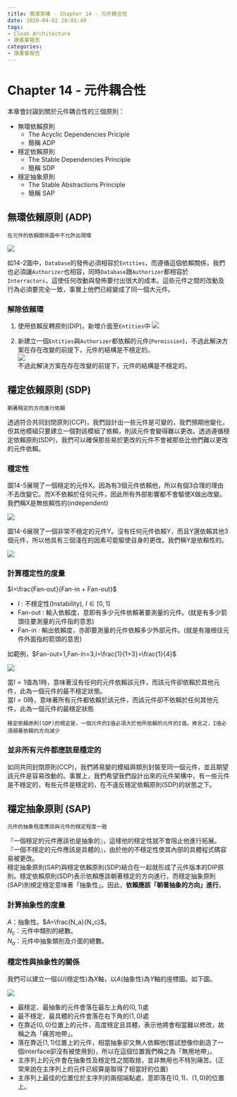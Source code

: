 ```yaml
---
title: 簡潔架構 - Chapter 14 - 元件耦合性
date: 2020-04-02 20:01:49
tags:
- Clean Architecture
- 讀書會報告
categories: 
- 讀書會報告
---
```

# Chapter 14 - 元件耦合性

本章會討論到關於元件耦合性的三個原則：

- 無環依賴原則
  - The Acyclic Dependencies Priciple
  - 簡稱 ADP
- 穩定依賴原則
  -  The Stable Dependencies Principle
  - 簡稱 SDP
- 穩定抽象原則
  - The Stable Abstractions Principle
  - 簡稱 SAP

## 無環依賴原則 (ADP)

    在元件的依賴關係圖中不允許出現環

![](14-2.png)

如14-2圖中，`Database`的發佈必須相容於`Entities`，而遵循這個依賴關係，我們也必須讓`Authorizer`也相容，同時`Database`跟`Authorizer`都相容於`Interractors`，這使任何改動與發佈要付出很大的成本。這些元件之間的改動及行為必須要完全一致，事實上他們已經變成了同一個大元件。

### 解除依賴環

1. 使用依賴反轉原則(DIP)，新增介面至`Entities`中
![](14-3.png)

2. 新建立一個`Entities`與`Authorizer`都依賴的元件(`Permission`)，不過此解決方案在存在改變的前提下，元件的結構是不穩定的。<br />
   ![](14-4.png)<br />
   不過此解決方案在存在改變的前提下，元件的結構是不穩定的。

## 穩定依賴原則 (SDP)

    朝著穩定的方向進行依賴

透過符合共同封閉原則(CCP)，我們設計出一些元件是可變的，我們預期他變化，但其他模組只要建立一個對該模組了依賴，則該元件會變得難以更改。透過遵循穩定依賴原則(SDP)，我們可以確保那些易於更改的元件不會被那些比他們難以更改的元件依賴。

### 穩定性

圖14-5展現了一個穩定的元件X。因為有3個元件依賴他，所以有個3合理的理由不去改變它。而X不依賴於任何元件，因此所有外部影響都不會驅使X做出改變。我們稱X是無依賴性的(independent)<br/>

![](14-5.png)<br/>

圖14-6展現了一個非常不穩定的元件Y。沒有任何元件依賴Y，而且Y還依賴其他3個元件，所以他具有三個淺在的因素可能驅使自身的更改。我們稱Y是依賴性的。<br/>

![](14-6.png)<br/>

### 計算穩定性的度量

$I=\frac{Fan-out}{Fan-in + Fan-out}$ <br/>

- $I$ : 不穩定性(Instability), $I\in[0,1]$
- Fan-out : 輸入依賴度，意即有多少元件依賴著要測量的元件。(就是有多少箭頭往要測量的元件指的意思)
- Fan-in : 輸出依賴度，亦即要測量的元件依賴多少外部元件。(就是有幾根往元件外面指的箭頭的意思)
  
如範例，$Fan-out=1,Fan-in=3,I=\frac{1}{1+3}=\frac{1}{4}$ <br/>

![](14-7.png) <br/>

當$I=1$值為1時，意味著沒有任何的元件依賴該元件，而該元件卻依賴於其他元件，此為一個元件的最不穩定狀態。<br/>
當$I=0$時，意味著所有元件都依賴於該元件，而該元件卻不依賴於任何其他元件，此為一個元件的最穩定狀態<br/>

    穩定依賴原則(SDP)的規定是，一個元件的I值必須大於他所依賴的元件的I值。換言之，I值必須順著依賴的方向減少

### 並非所有元件都應該是穩定的

如同共同封閉原則(CCP)，我們將易變的模組與類別封裝至同一個元件，並且期望該元件是容易改動的。事實上，我們希望我們設計出來的元件架構中，有一些元件是不穩定的，有些元件是穩定的，在不違反穩定依賴原則(SDP)的狀態之下。

## 穩定抽象原則 (SAP)

    元件的抽象程度應該與元件的穩定程度一致

『一個穩定的元件應該也是抽象的』，這樣他的穩定性就不會阻止他進行拓展。<br/>
『一個不穩定的元件應該是具體的』，由於他的不穩定性使其內部的具體程式碼容易被更改。<br/>
穩定抽象原則(SAP)與穩定依賴原則(SDP)結合在一起就形成了元件版本的DIP原則。穩定依賴原則(SDP)表示依賴應該朝著穩定的方向進行，而穩定抽象原則(SAP)則規定穩定意味著「抽象性」。因此，**依賴應該「朝著抽象的方向」進行**。

### 計算抽象性的度量

$A$：抽象性。$A=\frac{N_a}{N_c}$。<br/>
$N_c$：元件中類別的總數。<br/>
$N_a$：元件中抽象類別及介面的總數。<br/>

### 穩定性與抽象性的關係

我們可以建立一個以$I$(穩定性)為$X$軸，以$A$(抽象性)為$Y$軸的座標圖。如下圖。

![](resource/14-13.png)<br/>

* 最穩定、最抽象的元件會落在最左上角的$(0,1)$處
* 最不穩定、最具體的元件會落在右下角的$(1,0)$處
* 在靠近$(0,0)$位置上的元件，高度穩定且具體，表示他將會相當難以修改，故稱之為「痛苦地帶」。
* 落在靠近$(1,1)$位置上的元件，相當抽象卻又無人依賴他(嘗試想像你創造了一個interface卻沒有被使用到)，所以在這個位置我們稱之為「無用地帶」。
* 主序列上的元件會在抽象性及穩定性之間取捨，並非無用也不特別痛苦。(正常來說在主序列上的元件已經算是取得了相當好的位置)
* 主序列上最佳的位置位於主序列的兩個端點處，意即落在$(0,1)$、$(1,0)$的位置上。